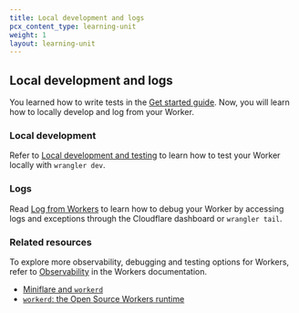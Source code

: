 ```yaml
---
title: Local development and logs
pcx_content_type: learning-unit
weight: 1
layout: learning-unit
---
```


## Local development and logs

You learned how to write tests in the [Get started guide](/workers/get-started/guide/). Now, you will learn how to locally develop and log from your Worker.

### Local development

Refer to [Local development and testing](/workers/observability/local-development-and-testing/) to learn how to test your Worker locally with `wrangler dev`.

### Logs

Read [Log from Workers](/workers/observability/log-from-workers/) to learn how to debug your Worker by accessing logs and exceptions through the Cloudflare dashboard or `wrangler tail`.

### Related resources

To explore more observability, debugging and testing options for Workers, refer to [Observability](/workers/observability/) in the Workers documentation.

* [Miniflare and `workerd`](https://blog.cloudflare.com/miniflare-and-workerd/)
* [`workerd`: the Open Source Workers runtime](https://blog.cloudflare.com/workerd-open-source-workers-runtime)
